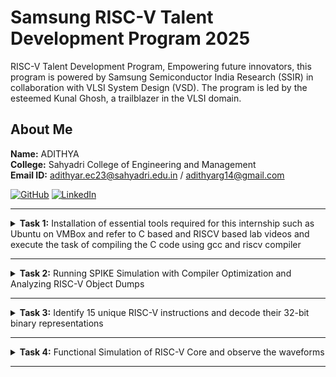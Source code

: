 #  Samsung RISC-V Talent Development Program 2025

RISC-V Talent Development Program, Empowering future innovators, this program is powered by Samsung Semiconductor India Research (SSIR) in collaboration with VLSI System Design (VSD).
The program is led by the esteemed Kunal Ghosh, a trailblazer in the VLSI domain.

##  About Me

**Name:** ADITHYA  
**College:** Sahyadri College of Engineering and Management  
**Email ID:** adithyar.ec23@sahyadri.edu.in / adithyarg14@gmail.com   

[![GitHub](https://img.shields.io/badge/GitHub-181717?style=for-the-badge&logo=github&logoColor=white)](https://github.com/adithyarg?tab=repositories)
[![LinkedIn](https://img.shields.io/badge/LinkedIn-0A66C2?style=for-the-badge&logo=linkedin&logoColor=white)](https://www.linkedin.com/in/adithya-rg-74a23b293/)


----------------------------------------------------------------------------------------------------------------

<details>
<summary><b>Task 1:</b> Installation of essential tools required for this internship such as Ubuntu on VMBox and refer to C based and RISCV based lab videos and execute the task of compiling the C code using gcc and riscv compiler</summary>   
<br>

### Installed Ubuntu 18.04 LTS on Oracle Virtual Machine Box**
- Downloaded the RISC-V workshop VDI file.
- Installed Oracle VirtualBox and created a virtual machine with the following specifications:
  - **RAM:** 4 GB  
  - **CPU Cores:** 4  
  - **Operating System:** Linux-based Ubuntu 18.04 LTS
- Successfully set up the virtual environment and folder structure for further tasks.

![Ubuntu and VMBox Installation](https://github.com/adithyarg/samsung-riscv/blob/b59cedf0872e46a028c4f9a2169a92985824331f/Task%20-%201/Ubuntu%20and%20VMBox%20Installation.png)

---

### C Language based LAB
We have to follow the given steps to compile any **.c** file in our machine:
1. Open the bash terminal and locate to the directory where you want to create your file. Then run the following command:

	```
	$ cd
	$ sudo apt install leafpad
	$ leafpad sum1ton.c &
	```
 2. This will open the editor and allows you to write into the file that you have created. You have to write the C code of printing the sum of n numbers. Once you are done with your code, press ```Ctrl + S``` to save your file, and then press ```Ctrl + W``` to close the editor.   

![Developed a C program.](https://github.com/adithyarg/samsung-riscv/blob/8f1408c19e6ff497027abb9b34e66398c7efffc0/Task%20-%201/Code%20of%20C%20based%20lab.png)

3. To the C code on your terminal, run the following command:
	```
	$ gcc sum1ton.c
	$ ./a.out
	```
![Executed a C program.](https://github.com/adithyarg/samsung-riscv/blob/c69125f8dbb45277759690c3d67f8f0d9d2511cf/Task%20-%201/C%20Code%20compiled%20on%20gcc%20Compiler.png)

  
------------------------------------------------------------------------------------------------------------------

### RISCV based LAB
We have to do the same compilation of our code but this time using RISCV gcc compiler. Follow the given steps:  
1. Use the cat command to display the content of the sum1ton.c file in the terminal: 

	```
	$ cat sum1ton.c
	```
![cat Command](https://github.com/adithyarg/samsung-riscv/blob/610e60ce566fd879ff0601b4046d560e4882e05f/Task%20-%201/cat%20Command.png)

2. Using the **cat** command, the entire C code will be displayed on the terminal. Compile with Optimization Level O1
Compile the code using the RISC-V GCC compiler with the following flags:

	```
	$ riscv64-unknown-elf-gcc -O1 -mabi=lp64 -march=rv64i -o sum1ton.o sum1ton.c

3. Open a new terminal and Generate the assembly language equivalent of the compiled object file using the objdump tool:    

	```
	$ riscv64-unknown-elf-objdump -d sum1ton.o | less
	```
4. The Assembly Language code of our C code will be displayed on the terminal. Type ```/main``` to locate the main section of our code.

![Objdump using -O1 format](https://github.com/adithyarg/samsung-riscv/blob/70786f6c2ee6d9739941617fa637965772c3abd2/Task%20-%201/Objdump%20using%20-O1%20format.png)

5. Compile with Optimization Level Ofast, Compile the code using the RISC-V GCC compiler with the following flags:

	```
	$ riscv64-unknown-elf-gcc -Ofast -mabi=lp64 -march=rv64i -o sum1ton.o sum1ton.c

6. Open a new terminal and Generate the assembly language equivalent of the compiled object file using the objdump tool:    

	```
	$ riscv64-unknown-elf-objdump -d sum1ton.o | less
	```
7. The Assembly Language code of our C code will be displayed on the terminal. Type ```/main``` to locate the main section of our code.

![Objdump using -Ofast format](https://github.com/adithyarg/samsung-riscv/blob/5508c53ce209c8721039736cb7cceb97dc5a8f73/Task%20-%201/Objdump%20using%20-Ofast%20format.png)

### *Descriptions of the keyword used in above command*   
* **-O1:** Basic optimization level.
* **-Ofast:** Maximum optimizations for speed, potentially altering standard behavior.
* **-mabi=lp64:** Specifies the ABI (Application Binary Interface) for 64-bit architecture.  
* **-march=rv64i:** argets the 64-bit RISC-V base integer instruction set.
* **-o sum1ton.o:** Specifies the output file name.

Comparison of **-O1:** and **-Ofast:**
The -Ofast flag typically reduces the number of instructions by using advanced techniques like loop unrolling, vectorization, and other performance-enhancing strategies, resulting in faster code execution compared to -O1.
</details>

-------------------------------------------------

<details>
<summary><b>Task 2:</b> Running SPIKE Simulation with Compiler Optimization and Analyzing RISC-V Object Dumps</summary>   
<br>
	
### C Language based Factorial Code
We have to follow the given steps to compile any **.c** file in our machine:
1. Open the bash terminal and locate to the directory where you want to create your file. Then run the following command:

	```
	$ cd
 	$ leafpad factofnum.c &
	```
 2. This will open the editor and allows you to write into the file that you have created. You have to write the C code of printing the factorial of 5. Once you are done with your code, press ```Ctrl + S``` to save your file, and then press ```Ctrl + W``` to close the editor.  

![Developed a C program.](https://github.com/adithyarg/samsung-riscv/blob/6af07b893f4fce1ef6759ffc84705d234c831496/Task%20-%202/simple%20C%20program%20(Factorial%20of%205)/factorial_code.png)

### Factorial Code Compilation and Output 
We have to follow the given steps to get output any **.c** file in our machine:
1. To the C code on your terminal, run the following command:

	```
	$ gcc sum1ton.c
	$ ./a.out
	```
![Executed a C program.](https://github.com/adithyarg/samsung-riscv/blob/69e63628eb6d72c94bdb5a2e6abef6ef9adf782d/Task%20-%202/simple%20C%20program%20(Factorial%20of%205)/factorial_code_output.png)

### Factorial Code Spike Output
We have to follow the given steps to get output any **.c** file in our machine:
1. To the C code on your terminal, run the following command:

	```
	$ spike pk factofnum.o
	```
![Executed a C program using Spike functtion.](https://github.com/adithyarg/samsung-riscv/blob/1ec8ef880ee8793fd28ba7d75c4bbeff4ec0638d/Task%20-%202/simple%20C%20program%20(Factorial%20of%205)/factorial_output_spike.png)

### Compile with Optimization Level -O1
We have to do the same compilation of our code but this time using RISCV gcc compiler. Follow the given steps:  
1. Compile the code using the RISC-V GCC compiler with the following flags:

	```
	$ riscv64-unknown-elf-gcc -O1 -mabi=lp64 -march=rv64i -o factofnum.o factofnum.c
	```

2. Open a new terminal and Generate the assembly language equivalent of the compiled object file using the objdump tool:    

	```
	$ riscv64-unknown-elf-objdump -d factofnum.o | less
	```
3. The Assembly Language code of our C code will be displayed on the terminal. Type ```/main``` to locate the main section of our code.

![Objdump using -O1 format](https://github.com/adithyarg/samsung-riscv/blob/2466c7383f4c996598b59b16c06145790ef313db/Task%20-%202/simple%20C%20program%20(Factorial%20of%205)/main_factorial_O1.png)

### Compile with Optimization Level -Ofast
We have to do the same compilation of our code but this time using RISCV gcc compiler. Follow the given steps:  
1. Compile the code using the RISC-V GCC compiler with the following flags:

	```
	$ riscv64-unknown-elf-gcc -Ofast -mabi=lp64 -march=rv64i -o factofnum.o factofnum.c
	```

2. Open a new terminal and Generate the assembly language equivalent of the compiled object file using the objdump tool:    

	```
	$ riscv64-unknown-elf-objdump -d factofnum.o | less
	```
3. The Assembly Language code of our C code will be displayed on the terminal. Type ```/main``` to locate the main section of our code.

![Objdump using -Ofast format](https://github.com/adithyarg/samsung-riscv/blob/167ec55e2b8dd5cf7629e3d4ca7073472552a600/Task%20-%202/simple%20C%20program%20(Factorial%20of%205)/main_factorial_Ofast.png)

### Debug with Optimization Level -O1	
We have to do the same compilation of our code but this time using SPIKE debug compiler. Follow the given steps:  
1. Compile the code using the SPIKE debug compiler with the following flags:

	```
	$ spike -d pk factofnum.o
	$ until pc 0 101d4
	$ reg 0 sp
	$ q
	$ spike -d pk factofnum.o
	$ until pc 0 101d4
	$ reg 0 sp

	$ reg 0 sp
	```

![Spike debug -01 format](https://github.com/adithyarg/samsung-riscv/blob/7928ee8141cf2d5b333444dca84c4e96a9d7ff8a/Task%20-%202/simple%20C%20program%20(Factorial%20of%205)/spike_debug_factorial_O1.png)

### Debug with Optimization Level -Ofast	
We have to do the same compilation of our code but this time using SPIKE debug compiler. Follow the given steps:  
1. Compile the code using the SPIKE debug compiler with the following flags:

	```
	$ spike -d pk factofnum.o
	$ until pc 0 100b0
	$ reg 0 a0

	$ reg 0 a0

	$ reg 0 sp
	$ q
	$ spike -d pk factofnum.o
	$ until pc 0 100b4

	$ reg 0 sp
	```

![Spike debug -0fast format](https://github.com/adithyarg/samsung-riscv/blob/4734bb6b77648581fc02f866ed1411349eef1465/Task%20-%202/simple%20C%20program%20(Factorial%20of%205)/spike_debug_factorial_Ofast.png)


</details>

-------------------------------------------------

<details>
<summary><b>Task 3:</b> Identify 15 unique RISC-V instructions and decode their 32-bit binary representations</summary>   
<br>

### Brief Overview of RISC-V Instruction Formats
**1. R-Type Instruction**

* Purpose: Used for arithmetic and logical operations on registers.
> * opcode (7 bits): Identifies the instruction type.
> * rd (5 bits): Destination register to store results.
> * func3 (3 bits): Specifies the operation type.
> * rs1 (5 bits): First source register.
> * rs2 (5 bits): Second source register.
> * func7 (7 bits): Further specifies the operation type.
Example: add x1, x2, x3 (Adds x2 and x3, stores in x1).

**2. I-Type Instruction**
* Purpose: Used for immediate and load operations involving registers and immediate values.
Fields:
> * opcode (7 bits): Identifies the instruction type.
> * rd (5 bits): Destination register to store results.
> * func3 (3 bits): Specifies the operation type.
> * rs1 (5 bits): Source register.
> * imm[11:0] (12 bits): Signed immediate value.
> * Example: addi x1, x2, 10 (Adds x2 and 10, stores in x1).

**3. S-Type Instruction**
* Purpose: Used for store operations, writing data from a register to memory.
> * opcode (7 bits): Identifies the instruction type.
> * imm[11:5] (7 bits): Upper bits of the signed immediate value.
> * rs1 (5 bits): Base address register.
> * rs2 (5 bits): Source register (data to store).
> * func3 (3 bits): Specifies the width/type of data (byte, half-word, word).
> * imm[4:0] (5 bits): Lower bits of the signed immediate value.
> * Example: sw x2, 8(x3) (Stores x2 at address x3 + 8).

**4. B-Type Instruction**
* Purpose: Used for conditional branching based on comparisons.
> * opcode (7 bits): Identifies the instruction type.
> * imm[12], imm[10:5], imm[4:1], imm[11]: Encodes a 12-bit signed immediate value.
> * rs1 (5 bits): First source register.
> * rs2 (5 bits): Second source register.
> * func3 (3 bits): Specifies the comparison type (e.g., equal, less than).
> * Example: beq x1, x2, label (Branches to label if x1 == x2).

**5. U-Type Instruction**
* Purpose: Used to load upper immediate values into registers.
> * opcode (7 bits): Identifies the instruction type.
> * rd (5 bits): Destination register to store results.
> * imm[31:12] (20 bits): Upper 20 bits of the immediate value.
> * Example: lui x1, 0x12345 (Loads 0x12345000 into x1).

**6. J-Type Instruction**
* Purpose: Used for unconditional jumps, including function calls.
> * opcode (7 bits): Identifies the instruction type.
> * rd (5 bits): Destination register (stores return address).
> * imm[20], imm[10:1], imm[11], imm[19:12]: Encodes a 20-bit signed immediate value (jump offset).
> * Example: jal x1, label (Jumps to label and stores return address in x1).


### Analysis of Instructions
![Objdump of application code.](https://github.com/adithyarg/samsung-riscv/blob/b1359c7c46d669c55984484888cb12549cf77649/Task%20-%203/main_factorial_Ofast.png)

1. **Instruction at address 0x1000b0:**
   ```
   ADD a0, a0, x1
   ```
   - Type: R-Type
   - Opcode: 0110011
   - `rd` = `a0` = `x10` = 01010
   - `rs1` = `a0` = `x10` = 01010
   - `rs2` = `x1` = 00001
   - `func3` = 000
   - `func7` = 0000000

   **32-bit representation:**
   ```
   0000000_00001_01010_000_01010_0110011
   ```

2. **Instruction at address 0x1000b4:**
   ```
   ADDI sp, sp, -16
   ```
   - Type: I-Type
   - Opcode: 0010011
   - `rd` = `sp` = `x2` = 00010
   - `rs1` = `sp` = `x2` = 00010
   - Immediate = -16 = `1111111111110000` (12-bit, signed)

   **32-bit representation:**
   ```
   111111111111_00010_000_00010_0010011
   ```

3. **Instruction at address 0x1000b8:**
   ```
   LI a1, 5
   ```
   - Pseudoinstruction for `ADDI a1, x0, 5`
   - Type: I-Type
   - Opcode: 0010011
   - `rd` = `a1` = `x11` = 01011
   - `rs1` = `x0` = 00000
   - Immediate = 5 = `000000000101`

   **32-bit representation:**
   ```
   000000000101_00000_000_01011_0010011
   ```

4. **Instruction at address 0x1000bc:**
   ```
   LUI a0, 464
   ```
   - Type: U-Type
   - Opcode: 0110111
   - `rd` = `a0` = `x10` = 01010
   - Immediate = 464 << 12 = `000000000000011101000000000000`

   **32-bit representation:**
   ```
   00000000000001110100_01010_0110111
   ```

5. **Instruction at address 0x1000c0:**
   ```
   JAL ra, 8
   ```
   - Type: J-Type
   - Opcode: 1101111
   - `rd` = `ra` = `x1` = 00001
   - Offset = 8 (signed 20-bit)

   **32-bit representation:**
   ```
   00000000000000000000_00001_1101111
   ```

6. **Instruction at address 0x1000c4:**
   ```
   ADDI sp, sp, 16
   ```
   - Type: I-Type
   - Opcode: 0010011
   - `rd` = `sp` = `x2` = 00010
   - `rs1` = `sp` = `x2` = 00010
   - Immediate = 16 = `0000000000010000`

   **32-bit representation:**
   ```
   0000000000010000_00010_000_00010_0010011
   ```

7. **Instruction at address 0x1000c8:**
   ```
   JAL ra, -8
   ```
   - Type: J-Type
   - Opcode: 1101111
   - `rd` = `ra` = `x1` = 00001
   - Offset = -8 (signed 20-bit)

   **32-bit representation:**
   ```
   11111111111111111111_00001_1101111
   ```

8. **Instruction at address 0x1000cc:**
   ```
   RET
   ```
   - Pseudoinstruction for `JALR x0, x1, 0`
   - Type: I-Type
   - Opcode: 1100111
   - `rd` = `x0` = 00000
   - `rs1` = `x1` = 00001
   - Immediate = 0 = `000000000000`

   **32-bit representation:**
   ```
   000000000000_00001_000_00000_1100111
   ```

9. **Instruction at address 0x1000d0:**
   ```
   SUB x3, x4, x5
   ```
   - Type: R-Type
   - Opcode: 0110011
   - `rd` = `x3` = 00011
   - `rs1` = `x4` = 00100
   - `rs2` = `x5` = 00101
   - `func3` = 000
   - `func7` = 0100000

   **32-bit representation:**
   ```
   0100000_00101_00100_000_00011_0110011
   ```

10. **Instruction at address 0x1000d4:**
   ```
   OR x7, x8, x9
   ```
   - Type: R-Type
   - Opcode: 0110011
   - `rd` = `x7` = 00111
   - `rs1` = `x8` = 01000
   - `rs2` = `x9` = 01001
   - `func3` = 110
   - `func7` = 0000000

   **32-bit representation:**
   ```
   0000000_01001_01000_110_00111_0110011
   ```

11. **Instruction at address 0x1000d8:**
   ```
   AND x13, x14, x15
   ```
   - Type: R-Type
   - Opcode: 0110011
   - `rd` = `x13` = 01101
   - `rs1` = `x14` = 01110
   - `rs2` = `x15` = 01111
   - `func3` = 111
   - `func7` = 0000000

   **32-bit representation:**
   ```
   0000000_01111_01110_111_01101_0110011
   ```

12. **Instruction at address 0x1000dc:**
   ```
   LW x20, 4(x21)
   ```
   - Type: I-Type
   - Opcode: 0000011
   - `rd` = `x20` = 10100
   - `rs1` = `x21` = 10101
   - Offset = 4 = `000000000100`
   - `func3` = 010

   **32-bit representation:**
   ```
   000000000100_10101_010_10100_0000011
   ```

13. **Instruction at address 0x1000e0:**
   ```
   SW x22, 8(x23)
   ```
   - Type: S-Type
   - Opcode: 0100011
   - `rs1` = `x23` = 10111
   - `rs2` = `x22` = 10110
   - Offset = 8 = `0000000001000`
   - Split Immediate: `imm[11:5] = 0000000`, `imm[4:0] = 01000`
   - `func3` = 010

   **32-bit representation:**
   ```
   0000000_10110_10111_010_01000_0100011
   ```

14. **Instruction at address 0x1000e4:**
   ```
   BEQ x24, x25, -4
   ```
   - Type: B-Type
   - Opcode: 1100011
   - `rs1` = `x24` = 11000
   - `rs2` = `x25` = 11001
   - Offset = -4 = `1111111111111100`
   - Split Immediate: `imm[12|10:5] = 111111, imm[4:1|11] = 111100`
   - `func3` = 000

   **32-bit representation:**
   ```
   111111_11001_11000_000_111100_1100011
   ```

15. **Instruction at address 0x1000e8:**
   ```
   AUIPC x26, 16
   ```
   - Type: U-Type
   - Opcode: 0010111
   - `rd` = `x26` = 11010
   - Immediate = 16 << 12 = `000000000000000000010000000000`

   **32-bit representation:**
   ```
   00000000000000000001_11010_0010111
   ```

</details>

-------------------------------------------------

<details>
<summary><b>Task 4:</b> Functional Simulation of RISC-V Core and observe the waveforms</summary>  
<br> 

### Install Required Things
**1. Install ```GTKwave``` waveform viewer**

*Use the following command to install GTKWave*  
```  
$ sudo apt update
$ sudo apt install gtkwave  
```

**2. Install ```Icarus Verilog``` open source tool for simulation**

*Use the following command to install Icarus Verilog*
```  
$ sudo apt-get install iverilog
```

![gtkwave and iverilog Installation](https://github.com/adithyarg/samsung-riscv/blob/5c538202438e6086e69d498de63dcf48f23a04f5/Task%20-%204/installed%20required%20things.png)


### Steps to perform functional simulation of RISCV  
1. Create a new directory with your name ```mkdir <your_name>```
2. Create two files by using ```touch``` command as ```adithya_rv32i.v``` and ```adithya_rv32i_tb.v```  
3. Copy the code from the reference github repo and paste it in your verilog and testbench files  
  
  
4. To run and simulate the verilog code, enter the following command:  
	```
	$ iverilog -o adithya_rv32i adithya_rv32i.v adithya_rv32i_tb.v
	$ ./adithya_rv32i
	```
5. To see the simulation waveform in GTKWave, enter the following command:
	```
	$ gtkwave adithya_rv32i.vcd
	```


6. The GTKWave will be opened and following window will be appeared  
  
![4](https://github.com/adithyarg/samsung-riscv/blob/5fed5b8f5663158db8a9c37ec9ab2a20cba97e0c/Task%20-%204/gtk%20waveform.png)

</details>

-------------------------------------------------
